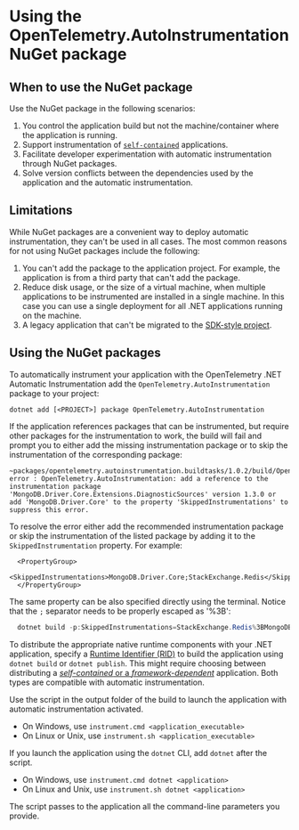 # Using the OpenTelemetry.AutoInstrumentation NuGet package

## When to use the NuGet package

Use the NuGet package in the following scenarios:

1. You control the application build but not the machine/container where
  the application is running.
2. Support instrumentation of [`self-contained`](https://learn.microsoft.com/en-us/dotnet/core/deploying/#publish-self-contained)
  applications.
3. Facilitate developer experimentation with automatic instrumentation through
  NuGet packages.
4. Solve version conflicts between the dependencies used by the application and the
  automatic instrumentation.

## Limitations

While NuGet packages are a convenient way to deploy automatic
instrumentation, they can't be used in all cases. The most common
reasons for not using NuGet packages include the following:

1. You can't add the package to the application project. For example,
the application is from a third party that can't add the package.
2. Reduce disk usage, or the size of a virtual machine, when multiple applications
to be instrumented are installed in a single machine. In this case you can use
a single deployment for all .NET applications running on the machine.
3. A legacy application that can't be migrated to the [SDK-style project](https://learn.microsoft.com/en-us/nuget/resources/check-project-format#check-the-project-format).

## Using the NuGet packages

To automatically instrument your application with
the OpenTelemetry .NET Automatic Instrumentation add
the `OpenTelemetry.AutoInstrumentation` package to your project:

```terminal
dotnet add [<PROJECT>] package OpenTelemetry.AutoInstrumentation
```

If the application references packages that can be instrumented, but require
other packages for the instrumentation to work, the build will fail and prompt
you to either add the missing instrumentation package or to skip the
instrumentation of the corresponding package:

```terminal
~packages/opentelemetry.autoinstrumentation.buildtasks/1.0.2/build/OpenTelemetry.AutoInstrumentation.BuildTasks.targets(29,5): error : OpenTelemetry.AutoInstrumentation: add a reference to the instrumentation package 'MongoDB.Driver.Core.Extensions.DiagnosticSources' version 1.3.0 or add 'MongoDB.Driver.Core' to the property 'SkippedInstrumentations' to suppress this error.
```

To resolve the error either add the recommended instrumentation package or skip
the instrumentation of the listed package by adding it to the `SkippedInstrumentation`
property. For example:

```csproj
  <PropertyGroup>
    <SkippedInstrumentations>MongoDB.Driver.Core;StackExchange.Redis</SkippedInstrumentations>
  </PropertyGroup>
```

The same property can be also specified directly using the terminal.
Notice that the `;` separator needs to be properly escaped as '%3B':

```powershell
  dotnet build -p:SkippedInstrumentations=StackExchange.Redis%3BMongoDB.Driver.Core
```

To distribute the appropriate native runtime components with your .NET application,
specify a [Runtime Identifier (RID)](https://learn.microsoft.com/en-us/dotnet/core/rid-catalog)
to build the application using `dotnet build` or `dotnet publish`. This might
require choosing between distributing a
[_self-contained_ or a _framework-dependent_](https://learn.microsoft.com/en-us/dotnet/core/deploying/)
application. Both types are compatible with automatic instrumentation.

Use the script in the output folder of the build to launch the
application with automatic instrumentation activated.

- On Windows, use `instrument.cmd <application_executable>`
- On Linux or Unix, use `instrument.sh <application_executable>`

If you launch the application using the `dotnet` CLI, add `dotnet` after the script.

- On Windows, use `instrument.cmd dotnet <application>`
- On Linux and Unix, use `instrument.sh dotnet <application>`

The script passes to the application all the command-line parameters you provide.
